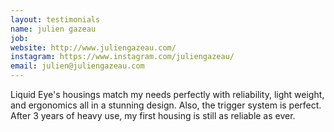 ```yaml
---
layout: testimonials
name: julien gazeau
job:  
website: http://www.juliengazeau.com/
instagram: https://www.instagram.com/juliengazeau/
email: julien@juliengazeau.com
---
```

Liquid Eye's housings match my needs perfectly with reliability, light weight, and ergonomics all in a stunning design. Also, the trigger system is perfect. After 3 years of heavy use, my first housing is still as reliable as ever.
